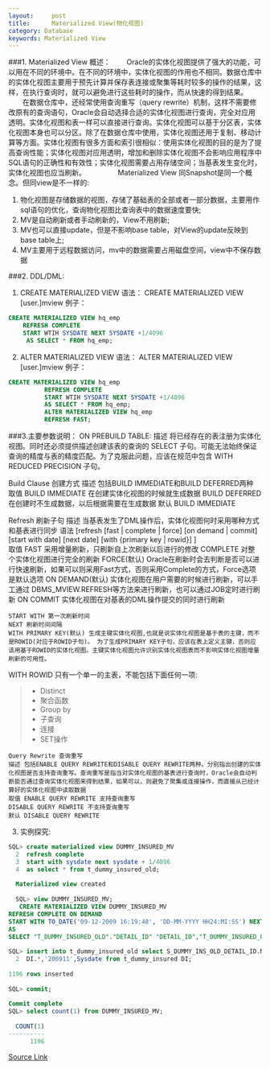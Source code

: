 ```yaml
---
layout:     post
title:      Materialized View(物化视图)
category: Database
keywords: Materialized View
---
```

###1. Materialized View 概述： 
　　Oracle的实体化视图提供了强大的功能，可以用在不同的环境中。在不同的环境中，实体化视图的作用也不相同。数据仓库中的实体化视图主要用于预先计算并保存表连接或聚集等耗时较多的操作的结果，这样，在执行查询时，就可以避免进行这些耗时的操作，而从快速的得到结果。
　　在数据仓库中，还经常使用查询重写（query rewrite）机制，这样不需要修改原有的查询语句，Oracle会自动选择合适的实体化视图进行查询，完全对应用透明。实体化视图和表一样可以直接进行查询。实体化视图可以基于分区表，实体化视图本身也可以分区。除了在数据仓库中使用，实体化视图还用于复制、移动计算等方面。实体化视图有很多方面和索引很相似：使用实体化视图的目的是为了提高查询性能；实体化视图对应用透明，增加和删除实体化视图不会影响应用程序中SQL语句的正确性和有效性；实体化视图需要占用存储空间；当基表发生变化时，实体化视图也应当刷新。 
　　
　　Materialized View 同Snapshot是同一个概念。但同view是不一样的: 
 1. 物化视图是存储数据的视图，存储了基础表的全部或者一部分数据，主要用作sql语句的优化，查询物化视图比查询表中的数据速度要快; 
 2. MV是自动刷新或者手动刷新的，View不用刷新; 
 3. MV也可以直接update，但是不影响base table，对View的update反映到base table上; 
 4. MV主要用于远程数据访问，mv中的数据需要占用磁盘空间，view中不保存数据 

###2. DDL/DML: 

 1. CREATE MATERIALIZED VIEW 
    语法： 
        CREATE MATERIALIZED VIEW [user.]mview
    例子： 
    
```SQL
CREATE MATERIALIZED VIEW hq_emp  
    REFRESH COMPLETE  
    START WTIH SYSDATE NEXT SYSDATE +1/4096  
     AS SELECT * FROM hq_emp;  
```
 2. ALTER MATERIALIZED VIEW 
     语法： 
      ALTER MATERIALIZED VIEW [user.]mview 
     例子： 
      
```SQL
CREATE MATERIALIZED VIEW hq_emp  
          REFRESH COMPLETE  
          START WTIH SYSDATE NEXT SYSDATE +1/4096  
          AS SELECT * FROM hq_emp;  
          ALTER MATERIALIZED VIEW hq_emp  
          REFRESH FAST;  
```
###3.主要参数说明： 
ON PREBUILD TABLE: 
    描述 将已经存在的表注册为实体化视图。同时还必须提供描述创建该表的查询的 SELECT 子句。可能无法始终保证查询的精度与表的精度匹配。为了克服此问题，应该在规范中包含 WITH REDUCED PRECISION 子句。 

Build Clause 创建方式 
   描述 包括BUILD IMMEDIATE和BUILD DEFERRED两种 
   取值 BUILD IMMEDIATE 在创建实体化视图的时候就生成数据 
   BUILD DEFERRED 在创建时不生成数据，以后根据需要在生成数据 
   默认 BUILD IMMEDIATE 

   Refresh 刷新子句 
   描述 当基表发生了DML操作后，实体化视图何时采用哪种方式和基表进行同步 
   语法 [refresh [fast | complete | force] 
         [on demand | commit] 
         [start with date] 
         [next date] 
         [with {primary key | rowid}] 
       ]      
   取值 FAST 采用增量刷新，只刷新自上次刷新以后进行的修改 
    COMPLETE 对整个实体化视图进行完全的刷新 
    FORCE(默认) Oracle在刷新时会去判断是否可以进行快速刷新，如果可以则采用Fast方式，否则采用Complete的方式，Force选项是默认选项 
   ON DEMAND(默认) 实体化视图在用户需要的时候进行刷新，可以手工通过      DBMS_MVIEW.REFRESH等方法来进行刷新，也可以通过JOB定时进行刷新 
ON COMMIT 实体化视图在对基表的DML操作提交的同时进行刷新 

    START WITH 第一次刷新时间 
    NEXT 刷新时间间隔 
    WITH PRIMARY KEY(默认) 生成主键实体化视图,也就是说实体化视图是基于表的主键，而不是ROWID(对应于ROWID子句)。 为了生成PRIMARY KEY子句，应该在表上定义主键，否则应该用基于ROWID的实体化视图。主键实体化视图允许识别实体化视图表而不影响实体化视图增量刷新的可用性。 

WITH ROWID 只有一个单一的主表，不能包括下面任何一项: 
> * Distinct 
> * 聚合函数 
> * Group by 
> * 子查询 
> * 连接 
> * SET操作 
  
    Query Rewrite 查询重写 
    描述 包括ENABLE QUERY REWRITE和DISABLE QUERY REWRITE两种。分别指出创建的实体化视图是否支持查询重写。查询重写是指当对实体化视图的基表进行查询时，Oracle会自动判断能否通过查询实体化视图来得到结果，如果可以，则避免了聚集或连接操作，而直接从已经计算好的实体化视图中读取数据 
    取值 ENABLE QUERY REWRITE 支持查询重写 
    DISABLE QUERY REWRITE 不支持查询重写 
    默认 DISABLE QUERY REWRITE 

3. 实例探究: 
  
```SQL
SQL> create materialized view DUMMY_INSURED_MV  
  2  refresh complete  
  3  start with sysdate next sysdate + 1/4096  
  4  as select * from t_dummy_insured_old;  
   
  Materialized view created  
  
  SQL> view DUMMY_INSURED_MV;  
   CREATE MATERIALIZED VIEW DUMMY_INSURED_MV  
REFRESH COMPLETE ON DEMAND  
START WITH TO_DATE('09-12-2009 16:19:48', 'DD-MM-YYYY HH24:MI:SS') NEXT SYSDATE + 1/4096   
AS  
SELECT "T_DUMMY_INSURED_OLD"."DETAIL_ID" "DETAIL_ID","T_DUMMY_INSURED_OLD"."POLICY_ID" "POLICY_ID","T_DUMMY_INSURED_OLD"."DUMMY_NUM" "DUMMY_NUM","T_DUMMY_INSURED_OLD"."DUMMY_NAME" "DUMMY_NAME","T_DUMMY_INSURED_OLD"."JOB_CLASS" "JOB_CLASS","T_DUMMY_INSURED_OLD"."INSURED_AMOUNT" "INSURED_AMOUNT","T_DUMMY_INSURED_OLD"."AVERAGE_AGE" "AVERAGE_AGE","T_DUMMY_INSURED_OLD"."PREM_AGE" "PREM_AGE","T_DUMMY_INSURED_OLD"."MALE_RATE" "MALE_RATE","T_DUMMY_INSURED_OLD"."GENDER" "GENDER","T_DUMMY_INSURED_OLD"."SMOKING" "SMOKING","T_DUMMY_INSURED_OLD"."REALIZED_AMOUNT" "REALIZED_AMOUNT","T_DUMMY_INSURED_OLD"."REPORT_MONTH" "REPORT_MONTH","T_DUMMY_INSURED_OLD"."CREATE_TIME" "CREATE_TIME" FROM "T_DUMMY_INSURED_OLD" "T_DUMMY_INSURED_OLD";  
  
SQL> insert into t_dummy_insured_old select S_DUMMY_INS_OLD_DETAIL_ID.Nextval,  
  2  DI.*,'200911',Sysdate from t_dummy_insured DI;  
   
1196 rows inserted  
  
SQL> commit;  
   
Commit complete  
SQL> select count(1) from DUMMY_INSURED_MV;  
   
  COUNT(1)  
----------  
      1196  
```
[Source Link](http://hwhuang.iteye.com/blog/546309)
